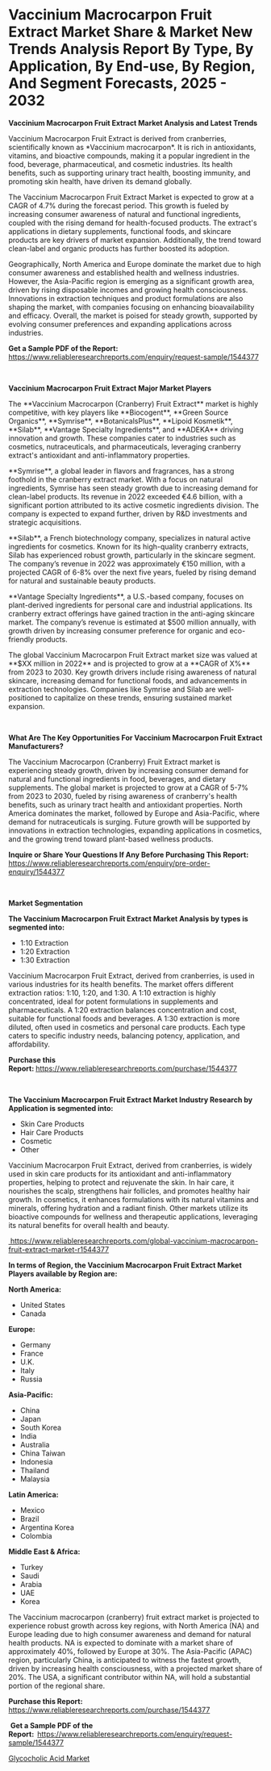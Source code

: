 <p><h1>Vaccinium Macrocarpon Fruit Extract Market Share & Market New Trends Analysis Report By Type, By Application, By End-use, By Region, And Segment Forecasts, 2025 - 2032</h1></p><p><strong>Vaccinium Macrocarpon Fruit Extract Market Analysis and Latest Trends</strong></p>
<p><p>Vaccinium Macrocarpon Fruit Extract is derived from cranberries, scientifically known as *Vaccinium macrocarpon*. It is rich in antioxidants, vitamins, and bioactive compounds, making it a popular ingredient in the food, beverage, pharmaceutical, and cosmetic industries. Its health benefits, such as supporting urinary tract health, boosting immunity, and promoting skin health, have driven its demand globally.</p><p>The Vaccinium Macrocarpon Fruit Extract Market is expected to grow at a CAGR of 4.7% during the forecast period. This growth is fueled by increasing consumer awareness of natural and functional ingredients, coupled with the rising demand for health-focused products. The extract's applications in dietary supplements, functional foods, and skincare products are key drivers of market expansion. Additionally, the trend toward clean-label and organic products has further boosted its adoption.</p><p>Geographically, North America and Europe dominate the market due to high consumer awareness and established health and wellness industries. However, the Asia-Pacific region is emerging as a significant growth area, driven by rising disposable incomes and growing health consciousness. Innovations in extraction techniques and product formulations are also shaping the market, with companies focusing on enhancing bioavailability and efficacy. Overall, the market is poised for steady growth, supported by evolving consumer preferences and expanding applications across industries.</p></p>
<p><strong>Get a Sample PDF of the Report:&nbsp;</strong> <a href="https://www.reliableresearchreports.com/enquiry/request-sample/1544377?utm_campaign=2002&utm_medium=2&utm_source=Github&utm_content=ia&utm_term=26012025&utm_id=vaccinium-macrocarpon-fruit-extract">https://www.reliableresearchreports.com/enquiry/request-sample/1544377</a></p>
<p>&nbsp;</p>
<p><strong>Vaccinium Macrocarpon Fruit Extract Major Market Players</strong></p>
<p><p>The **Vaccinium Macrocarpon (Cranberry) Fruit Extract** market is highly competitive, with key players like **Biocogent**, **Green Source Organics**, **Symrise**, **BotanicalsPlus**, **Lipoid Kosmetik**, **Silab**, **Vantage Specialty Ingredients**, and **ADEKA** driving innovation and growth. These companies cater to industries such as cosmetics, nutraceuticals, and pharmaceuticals, leveraging cranberry extract's antioxidant and anti-inflammatory properties.</p><p>**Symrise**, a global leader in flavors and fragrances, has a strong foothold in the cranberry extract market. With a focus on natural ingredients, Symrise has seen steady growth due to increasing demand for clean-label products. Its revenue in 2022 exceeded €4.6 billion, with a significant portion attributed to its active cosmetic ingredients division. The company is expected to expand further, driven by R&D investments and strategic acquisitions.</p><p>**Silab**, a French biotechnology company, specializes in natural active ingredients for cosmetics. Known for its high-quality cranberry extracts, Silab has experienced robust growth, particularly in the skincare segment. The company’s revenue in 2022 was approximately €150 million, with a projected CAGR of 6-8% over the next five years, fueled by rising demand for natural and sustainable beauty products.</p><p>**Vantage Specialty Ingredients**, a U.S.-based company, focuses on plant-derived ingredients for personal care and industrial applications. Its cranberry extract offerings have gained traction in the anti-aging skincare market. The company’s revenue is estimated at $500 million annually, with growth driven by increasing consumer preference for organic and eco-friendly products.</p><p>The global Vaccinium Macrocarpon Fruit Extract market size was valued at **$XX million in 2022** and is projected to grow at a **CAGR of X%** from 2023 to 2030. Key growth drivers include rising awareness of natural skincare, increasing demand for functional foods, and advancements in extraction technologies. Companies like Symrise and Silab are well-positioned to capitalize on these trends, ensuring sustained market expansion.</p></p>
<p>&nbsp;</p>
<p><strong>What Are The Key Opportunities For Vaccinium Macrocarpon Fruit Extract Manufacturers?</strong></p>
<p><p>The Vaccinium Macrocarpon (Cranberry) Fruit Extract market is experiencing steady growth, driven by increasing consumer demand for natural and functional ingredients in food, beverages, and dietary supplements. The global market is projected to grow at a CAGR of 5-7% from 2023 to 2030, fueled by rising awareness of cranberry's health benefits, such as urinary tract health and antioxidant properties. North America dominates the market, followed by Europe and Asia-Pacific, where demand for nutraceuticals is surging. Future growth will be supported by innovations in extraction technologies, expanding applications in cosmetics, and the growing trend toward plant-based wellness products.</p></p>
<p><strong>Inquire or Share Your Questions If Any Before Purchasing This Report:</strong> <a href="https://www.reliableresearchreports.com/enquiry/pre-order-enquiry/1544377?utm_campaign=2002&utm_medium=2&utm_source=Github&utm_content=ia&utm_term=26012025&utm_id=vaccinium-macrocarpon-fruit-extract">https://www.reliableresearchreports.com/enquiry/pre-order-enquiry/1544377</a></p>
<p>&nbsp;</p>
<p><strong>Market Segmentation</strong></p>
<p><strong>The Vaccinium Macrocarpon Fruit Extract Market Analysis by types is segmented into:</strong></p>
<p><ul><li>1:10 Extraction</li><li>1:20 Extraction</li><li>1:30 Extraction</li></ul></p>
<p><p>Vaccinium Macrocarpon Fruit Extract, derived from cranberries, is used in various industries for its health benefits. The market offers different extraction ratios: 1:10, 1:20, and 1:30. A 1:10 extraction is highly concentrated, ideal for potent formulations in supplements and pharmaceuticals. A 1:20 extraction balances concentration and cost, suitable for functional foods and beverages. A 1:30 extraction is more diluted, often used in cosmetics and personal care products. Each type caters to specific industry needs, balancing potency, application, and affordability.</p></p>
<p><strong>Purchase this Report:&nbsp;</strong><a href="https://www.reliableresearchreports.com/purchase/1544377?utm_campaign=2002&utm_medium=2&utm_source=Github&utm_content=ia&utm_term=26012025&utm_id=vaccinium-macrocarpon-fruit-extract">https://www.reliableresearchreports.com/purchase/1544377</a></p>
<p>&nbsp;</p>
<p><strong>The Vaccinium Macrocarpon Fruit Extract Market Industry Research by Application is segmented into:</strong></p>
<p><ul><li>Skin Care Products</li><li>Hair Care Products</li><li>Cosmetic</li><li>Other</li></ul></p>
<p><p>Vaccinium Macrocarpon Fruit Extract, derived from cranberries, is widely used in skin care products for its antioxidant and anti-inflammatory properties, helping to protect and rejuvenate the skin. In hair care, it nourishes the scalp, strengthens hair follicles, and promotes healthy hair growth. In cosmetics, it enhances formulations with its natural vitamins and minerals, offering hydration and a radiant finish. Other markets utilize its bioactive compounds for wellness and therapeutic applications, leveraging its natural benefits for overall health and beauty.</p></p>
<p><a href="https://www.reliableresearchreports.com/global-vaccinium-macrocarpon-fruit-extract-market-r1544377?utm_campaign=2002&utm_medium=2&utm_source=Github&utm_content=ia&utm_term=26012025&utm_id=vaccinium-macrocarpon-fruit-extract">&nbsp;https://www.reliableresearchreports.com/global-vaccinium-macrocarpon-fruit-extract-market-r1544377</a></p>
<p><strong>In terms of Region, the Vaccinium Macrocarpon Fruit Extract Market Players available by Region are:</strong></p>
<p>
    <p> <strong> North America: </strong>
        <ul>
            <li>United States</li>
            <li>Canada</li>
        </ul>
        </p> 
    <p> <strong> Europe: </strong>
        <ul>
            <li>Germany</li>
            <li>France</li>
            <li>U.K.</li>
            <li>Italy</li>
            <li>Russia</li>
        </ul>
        </p> 
    <p> <strong> Asia-Pacific: </strong>
        <ul>
            <li>China</li>
            <li>Japan</li>
            <li>South Korea</li>
            <li>India</li>
            <li>Australia</li>
            <li>China Taiwan</li>
            <li>Indonesia</li>
            <li>Thailand</li>
            <li>Malaysia</li>
        </ul>
        </p> 
    <p> <strong> Latin America: </strong>
        <ul>
            <li>Mexico</li>
            <li>Brazil</li>
            <li>Argentina Korea</li>
            <li>Colombia</li>
        </ul>
        </p> 
    <p> <strong> Middle East & Africa: </strong>
        <ul>
            <li>Turkey</li>
            <li>Saudi</li>
            <li>Arabia</li>
            <li>UAE</li>
            <li>Korea</li>
        </ul>
    </p>
    </p>
<p><p>The Vaccinium macrocarpon (cranberry) fruit extract market is projected to experience robust growth across key regions, with North America (NA) and Europe leading due to high consumer awareness and demand for natural health products. NA is expected to dominate with a market share of approximately 40%, followed by Europe at 30%. The Asia-Pacific (APAC) region, particularly China, is anticipated to witness the fastest growth, driven by increasing health consciousness, with a projected market share of 20%. The USA, a significant contributor within NA, will hold a substantial portion of the regional share.</p></p>
<p><strong>Purchase this Report: </strong><a href="https://www.reliableresearchreports.com/purchase/1544377?utm_campaign=2002&utm_medium=2&utm_source=Github&utm_content=ia&utm_term=26012025&utm_id=vaccinium-macrocarpon-fruit-extract">https://www.reliableresearchreports.com/purchase/1544377</a></p>
<p>&nbsp;<strong>Get a Sample PDF of the Report:&nbsp;&nbsp;</strong><a href="https://www.reliableresearchreports.com/enquiry/request-sample/1544377?utm_campaign=2002&utm_medium=2&utm_source=Github&utm_content=ia&utm_term=26012025&utm_id=vaccinium-macrocarpon-fruit-extract">https://www.reliableresearchreports.com/enquiry/request-sample/1544377</a></p>
<p><strong></strong></p>
<p><p><a href="https://github.com/julyju69/Market-Research-Report-List-5/blob/main/glycocholic-acid-market.md?utm_campaign=2002&utm_medium=2&utm_source=Github&utm_content=ia&utm_term=26012025&utm_id=vaccinium-macrocarpon-fruit-extract">Glycocholic Acid Market</a></p></p>
